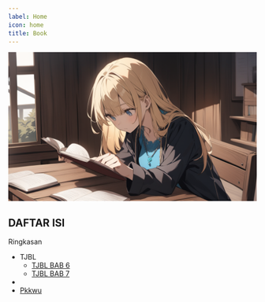 ```yaml
---
label: Home
icon: home
title: Book
---
```


![](/static/home.png)

## DAFTAR ISI
Ringkasan
  - TJBL
    - [TJBL BAB 6](/Ringkasan/tjbl/Ringkasan-tjbl-bab6.md)
    - [TJBL BAB 7](/Ringkasan/tjbl/Ringkasan-tjbl-bab7.md)
  -
- [Pkkwu](/Ringkasan/pkkwu/pkkwu.md)